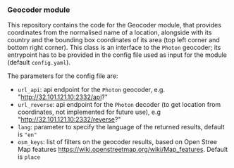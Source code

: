 ### Geocoder module

This repository contains the code for the Geocoder module, that provides coordinates from the normalised name of a location, alongside with its country and the bounding box coordinates of its area (top left corner and bottom right corner). This class is an interface to the `Photon` geocoder; its entrypoint has to be provided in the config file used as input for the module (default `config.yaml`).

The parameters for the config file are:
 * `url_api`: api endpoint for the `Photon` geocoder, e.g.  "http://32.101.121.10:2332/api?"
 * `url_reverse`: api endpoint for the `Photon` decoder (to get location from coordinates, not implemented for future use), e.g  "http://32.101.121.10:2332/reverse?"
 * `lang`: parameter to specify the language of the returned results, default is `"en"` 
 * `osm_keys`: list of filters on the geocoder results, based on Open Stree Map features https://wiki.openstreetmap.org/wiki/Map_features. Default is `place` 
